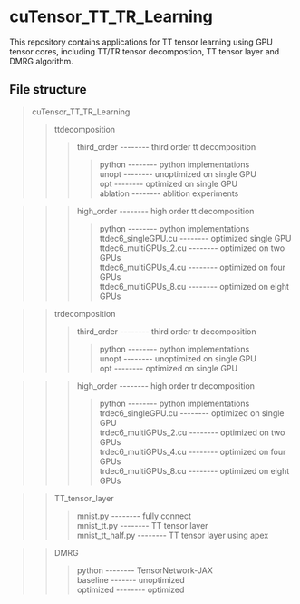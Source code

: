 # cuTensor_TT_TR_Learning

This repository contains applications for TT tensor learning using GPU tensor cores, including TT/TR tensor decompostion, TT tensor layer and DMRG algorithm. 


## File structure

> cuTensor_TT_TR_Learning
>> ttdecomposition
>>> third_order -------- third order tt decomposition <br>
>>>> python -------- python implementations  <br>
>>>> unopt -------- unoptimized on single GPU <br>
>>>> opt -------- optimized on single GPU <br>
>>>> ablation -------- ablition experiments <br>

>>> high_order -------- high order tt decomposition <br>
>>>> python -------- python implementations <br>
>>>> ttdec6_singleGPU.cu -------- optimized single GPU <br>
>>>> ttdec6_multiGPUs_2.cu -------- optimized on two GPUs <br>
>>>> ttdec6_multiGPUs_4.cu -------- optimized on four GPUs <br>
>>>> ttdec6_multiGPUs_8.cu -------- optimized on eight GPUs <br>


>> trdecomposition
>>> third_order -------- third order tr decomposition <br>
>>>> python -------- python implementations  <br>
>>>> unopt -------- unoptimized on single GPU <br>
>>>> opt -------- optimized on single GPU <br>

>>> high_order -------- high order tr decomposition <br>
>>>> python -------- python implementations <br>
>>>> trdec6_singleGPU.cu -------- optimized on single GPU  <br>
>>>> trdec6_multiGPUs_2.cu -------- optimized on two GPUs  <br>
>>>> trdec6_multiGPUs_4.cu -------- optimized on four GPUs  <br>
>>>> trdec6_multiGPUs_8.cu -------- optimized on eight GPUs  <br>


>> TT_tensor_layer
>>> mnist.py -------- fully connect <br>
>>> mnist_tt.py -------- TT tensor layer <br>
>>> mnist_tt_half.py -------- TT tensor layer using apex <br>

>> DMRG
>>> python -------- TensorNetwork-JAX <br>
>>> baseline ------- unoptimized <br>
>>> optimized -------- optimized <br>
